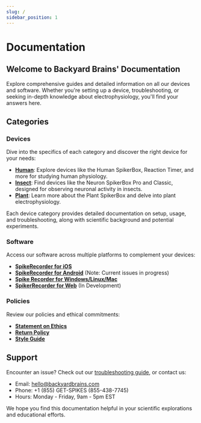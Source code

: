 ```yaml
---
slug: /
sidebar_position: 1
---
```


# Documentation #

## Welcome to Backyard Brains' Documentation ##
Explore comprehensive guides and detailed information on all our devices and software. Whether you're setting up a device, troubleshooting, or seeking in-depth knowledge about electrophysiology, you'll find your answers here.

## Categories

### Devices
Dive into the specifics of each category and discover the right device for your needs:
- [**Human**](./Human/): Explore devices like the Human SpikerBox, Reaction Timer, and more for studying human physiology.
- [**Insect**](./Insect/): Find devices like the Neuron SpikerBox Pro and Classic, designed for observing neuronal activity in insects.
- [**Plant**](./Plant/): Learn more about the Plant SpikerBox and delve into plant electrophysiology.

Each device category provides detailed documentation on setup, usage, and troubleshooting, along with scientific background and potential experiments.

### Software
Access our software across multiple platforms to complement your devices:
- [**SpikeRecorder for iOS**](./Software/SpikeRecorder/iOS/)
- [**SpikeRecorder for Android**](./Software/SpikeRecorder/Android/) (Note: Current issues in progress)
- [**Spike Recorder for Windows/Linux/Mac**](./Software/SpikeRecorder/Desktop/)
- [**SpikerRecorder for Web**](./Software/SpikeRecorder/Web/) (In Development)

### Policies
Review our policies and ethical commitments:
- [**Statement on Ethics**](./Policies/Ethics/)
- [**Return Policy**](./Policies/ReturnPolicy/)
- [**Style Guide**](./Policies/StyleGuide/)

## Support
Encounter an issue? Check out our [troubleshooting guide](./Software/SpikeRecorder/Troubleshooting/), or contact us:
- Email: hello@backyardbrains.com
- Phone: +1 (855) GET-SPIKES (855-438-7745)
- Hours: Monday - Friday, 9am - 5pm EST

We hope you find this documentation helpful in your scientific explorations and educational efforts.

